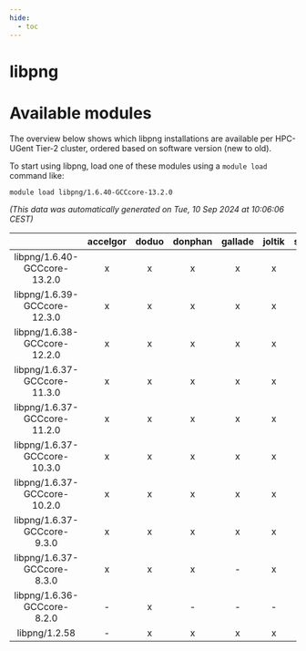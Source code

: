 ```yaml
---
hide:
  - toc
---
```


libpng
======

# Available modules


The overview below shows which libpng installations are available per HPC-UGent Tier-2 cluster, ordered based on software version (new to old).

To start using libpng, load one of these modules using a `module load` command like:

```shell
module load libpng/1.6.40-GCCcore-13.2.0
```

*(This data was automatically generated on Tue, 10 Sep 2024 at 10:06:06 CEST)*  

| |accelgor|doduo|donphan|gallade|joltik|shinx|skitty|
| :---: | :---: | :---: | :---: | :---: | :---: | :---: | :---: |
|libpng/1.6.40-GCCcore-13.2.0|x|x|x|x|x|x|x|
|libpng/1.6.39-GCCcore-12.3.0|x|x|x|x|x|x|x|
|libpng/1.6.38-GCCcore-12.2.0|x|x|x|x|x|x|x|
|libpng/1.6.37-GCCcore-11.3.0|x|x|x|x|x|x|x|
|libpng/1.6.37-GCCcore-11.2.0|x|x|x|x|x|-|x|
|libpng/1.6.37-GCCcore-10.3.0|x|x|x|x|x|-|x|
|libpng/1.6.37-GCCcore-10.2.0|x|x|x|x|x|-|x|
|libpng/1.6.37-GCCcore-9.3.0|x|x|x|x|x|-|x|
|libpng/1.6.37-GCCcore-8.3.0|x|x|x|-|x|-|x|
|libpng/1.6.36-GCCcore-8.2.0|-|x|-|-|-|-|-|
|libpng/1.2.58|-|x|x|x|x|-|x|
